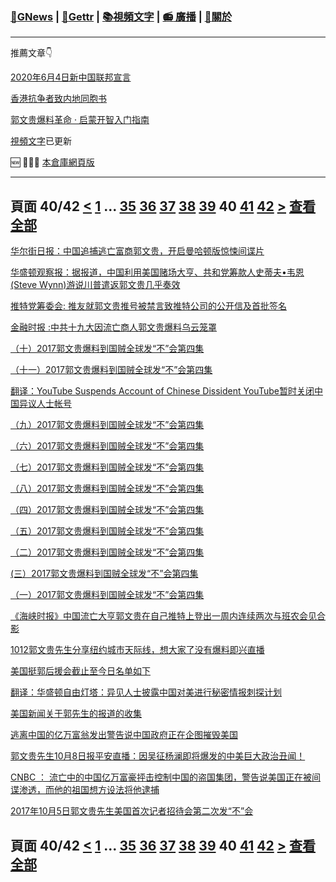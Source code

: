 ﻿###  [:newspaper:GNews](/README.md) | [:statue_of_liberty:Gettr](/content/gettr/README.md) | [:books:視頻文字](/content/README.md) | [:radio: 廣播](/content/docs/g-radio/README.md) | [:pray:關於](https://github.com/ourhimalayas/home/tree/main/about)
---

推薦文章:point_down:

[2020年6月4日新中国联邦宣言](/content/docs/declaration-of-the-New-Federal-State-of-China/README.md)

[香港抗争者致内地同胞书](/master/2019/08/a_letter_from_the_hong_kong_people.md)

[郭文贵爆料革命 · 启蒙开智入门指南](https://github.com/Pangu2020together/guo-whistleblowing-revolution)

[視頻文字](/content/README.md)已更新

:new: :tada::tada::tada: [本倉庫網頁版](https://ourhimalayas.github.io/)

---
## 頁面 40/42 [**<**](/content/transcript/README-39.md) [1](/content/transcript/README.md) ... [35](/content/transcript/README-35.md) [36](/content/transcript/README-36.md) [37](/content/transcript/README-37.md) [38](/content/transcript/README-38.md) [39](/content/transcript/README-39.md) **40** [41](/content/transcript/README-41.md) [42](/content/transcript/README-42.md) [**>**](/content/transcript/README-41.md) [查看全部](/content/transcript/README-all.md)

[华尔街日报：中国追捕逃亡富商郭文贵，开启曼哈顿版惊悚间谍片](/content/transcript/2018/04/20180418-8134538330051894256.md)

[华盛顿观察报：据报道，中国利用美国赌场大亨、共和党筹款人史蒂夫•韦恩(Steve Wynn)游说川普遣返郭文贵几乎奏效](/content/transcript/2018/04/20180418-3075028168264714407.md)

[推特党筹委会: 推友就郭文贵推号被禁言致推特公司的公开信及首批签名](/content/transcript/2018/04/20180418-6592319178525638083.md)

[金融时报 :中共十九大因流亡商人郭文贵爆料乌云笼罩](/content/transcript/2018/04/20180418-2687199289814745562.md)

[（十）2017郭文贵爆料到国贼全球发“不”会第四集](/content/transcript/2018/04/20180418-6751902581957520102.md)

[（十一）2017郭文贵爆料到国贼全球发“不”会第四集](/content/transcript/2018/04/20180418-3181090078770141211.md)

[翻译：YouTube Suspends Account of Chinese Dissident  YouTube暂时关闭中国异议人士帐号](/content/transcript/2018/04/20180418-1360693815157442184.md)

[（九）2017郭文贵爆料到国贼全球发“不”会第四集](/content/transcript/2018/04/20180418-6171763823261464315.md)

[（六）2017郭文贵爆料到国贼全球发“不”会第四集](/content/transcript/2018/04/20180418-7403014981154876678.md)

[（七）2017郭文贵爆料到国贼全球发“不”会第四集](/content/transcript/2018/04/20180418-5887917197465527624.md)

[（八）2017郭文贵爆料到国贼全球发“不”会第四集](/content/transcript/2018/04/20180418-2147041283197958185.md)

[（四）2017郭文贵爆料到国贼全球发“不”会第四集](/content/transcript/2018/04/20180418-980107644225560251.md)

[（五）2017郭文贵爆料到国贼全球发“不”会第四集](/content/transcript/2018/04/20180418-4956474100974687354.md)

[（二）2017郭文贵爆料到国贼全球发“不”会第四集](/content/transcript/2018/04/20180418-144661617364703849.md)

[(三）2017郭文贵爆料到国贼全球发“不”会第四集](/content/transcript/2018/04/20180418-239017834240302827.md)

[（一）2017郭文贵爆料到国贼全球发“不”会第四集](/content/transcript/2018/04/20180418-7734893512727563056.md)

[《海峡时报》中国流亡大亨郭文贵在自己推特上登出一周内连续两次与班农会见合影](/content/transcript/2018/04/20180418-1194055060299517840.md)

[1012郭文贵先生分享纽约城市天际线，想大家了没有爆料即兴直播](/content/transcript/2018/04/20180418-4451931649943991252.md)

[美国挺郭后援会截止至今日名单如下](/content/transcript/2018/04/20180418-4811924814985663963.md)

[翻译：华盛顿自由灯塔：异见人士披露中国对美进行秘密情报刺探计划](/content/transcript/2018/04/20180418-2729532853787239400.md)

[美国新闻关于郭先生的报道的收集](/content/transcript/2018/04/20180418-2688604786049331221.md)

[逃离中国的亿万富翁发出警告说中国政府正在企图摧毁美国](/content/transcript/2018/04/20180418-745923463937073308.md)

[郭文贵先生10月8日报平安直播：因吴征杨澜即将爆发的中美巨大政治丑闻！](/content/transcript/2018/04/20180418-5215268758560370583.md)

[CNBC ： 流亡中的中国亿万富豪抨击控制中国的盗国集团，警告说美国正在被间谍渗透，而他的祖国想方设法将他逮捕](/content/transcript/2018/04/20180418-893371473063503687.md)

[2017年10月5日郭文贵先生美国首次记者招待会第二次发“不”会](/content/transcript/2018/04/20180418-1567783947311551796.md)


## 頁面 40/42 [**<**](/content/transcript/README-39.md) [1](/content/transcript/README.md) ... [35](/content/transcript/README-35.md) [36](/content/transcript/README-36.md) [37](/content/transcript/README-37.md) [38](/content/transcript/README-38.md) [39](/content/transcript/README-39.md) **40** [41](/content/transcript/README-41.md) [42](/content/transcript/README-42.md) [**>**](/content/transcript/README-41.md) [查看全部](/content/transcript/README-all.md)
